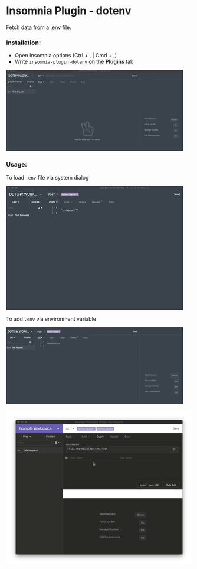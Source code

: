 # Insomnia Plugin - dotenv

Fetch data from a .env file.

### Installation:

- Open Insomnia options (Ctrl + , | Cmd + ,)
- Write `insomnia-plugin-dotenv` on the **Plugins** tab

![](pix/install.gif)

### Usage:
To load `.env` file via system dialog

![](pix/single.gif)


To add `.env` via environment variable

![](pix/env.gif)


![](pix/change.gif)
